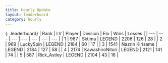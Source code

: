 ```yaml
---
title: Hourly Update
layout: leaderboard
category: hourly
---
```


{: .leaderboard}
| Rank | LV | Player | Division | Elo | Wins | Losses |
| --- | --- | --- | --- | --- | --- | --- |
| <span data-change="0">1</span> | 967 | <span title="ID: 353063">Sktima</span> | LEGEND | <span data-change="-32">2206</span> | <span data-change="0">126</span> | <span data-change="2">28</span> |
| <span data-change="0">2</span> | 969 | <span title="ID: 498412">LuckySpin</span> | LEGEND | <span data-change="0">2184</span> | <span data-change="0">60</span> | <span data-change="0">17</span> |
| <span data-change="0">3</span> | 1541 | <span title="ID: 315148">Nazrin Kirisame</span> | LEGEND | <span data-change="0">2184</span> | <span data-change="0">127</span> | <span data-change="0">58</span> |
| <span data-change="0">4</span> | 2174 | <span title="ID: 164871">KawashiroNitori</span> | LEGEND | <span data-change="0">2121</span> | <span data-change="0">141</span> | <span data-change="0">74</span> |
| <span data-change="0">5</span> | 587 | <span title="ID: 466583">Rick_Astley</span> | LEGEND | <span data-change="0">2104</span> | <span data-change="0">43</span> | <span data-change="0">16</span> |